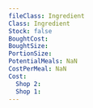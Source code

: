 ```yaml
---
fileClass: Ingredient
Class: Ingredient
Stock: false
BoughtCost: 
BoughtSize: 
PortionSize: 
PotentialMeals: NaN
CostPerMeal: NaN
Cost:
  Shop 2: 
  Shop 1:
---
```

